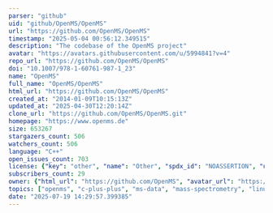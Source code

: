 ```yaml
---
parser: "github"
uid: "github/OpenMS/OpenMS"
url: "https://github.com/OpenMS/OpenMS"
timestamp: "2025-05-04 00:56:12.349515"
description: "The codebase of the OpenMS project"
avatar: "https://avatars.githubusercontent.com/u/5994841?v=4"
repo_url: "https://github.com/OpenMS/OpenMS"
doi: "10.1007/978-1-60761-987-1_23"
name: "OpenMS"
full_name: "OpenMS/OpenMS"
html_url: "https://github.com/OpenMS/OpenMS"
created_at: "2014-01-09T10:15:13Z"
updated_at: "2025-04-30T12:20:14Z"
clone_url: "https://github.com/OpenMS/OpenMS.git"
homepage: "https://www.openms.de"
size: 653267
stargazers_count: 506
watchers_count: 506
language: "C++"
open_issues_count: 703
license: {"key": "other", "name": "Other", "spdx_id": "NOASSERTION", "url": null, "node_id": "MDc6TGljZW5zZTA="}
subscribers_count: 29
owner: {"html_url": "https://github.com/OpenMS", "avatar_url": "https://avatars.githubusercontent.com/u/5994841?v=4", "login": "OpenMS", "type": "Organization"}
topics: ["openms", "c-plus-plus", "ms-data", "mass-spectrometry", "linux", "macos", "windows", "proteomics", "analyses", "algorithms", "metabolomics", "3-clause-bsd", "hacktoberfest"]
date: "2025-07-19 14:29:57.399385"
---
```

